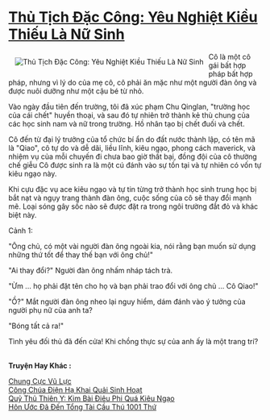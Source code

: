 <a href="https://truyentiki.com/thu-tich-dac-cong-yeu-nghiet-kieu-thieu-la-nu-sinh.30497/" title="Thủ Tịch Đặc Công: Yêu Nghiệt Kiều Thiếu Là Nữ Sinh"><h1>Thủ Tịch Đặc Công: Yêu Nghiệt Kiều Thiếu Là Nữ Sinh</h1></a><div style="display:table"><img align="right" style="float: left; padding: 10px;" src="https://truyentiki.com/a/img/str/src/30497.jpg" alt="Thủ Tịch Đặc Công: Yêu Nghiệt Kiều Thiếu Là Nữ Sinh">Cô là một cô gái bất hợp pháp bất hợp pháp, nhưng vì lý do của mẹ cô, cô phải ăn mặc như một người đàn ông và được nuôi dưỡng như một cậu bé từ nhỏ. <p></p> Vào ngày đầu tiên đến trường, tôi đã xúc phạm Chu Qinglan, "trường học của cái chết" huyền thoại, và sau đó tự nhiên trở thành kẻ thù chung của các học sinh nam và nữ trong trường. Hồ nhân tạo bị chết đuối và chết. <p></p> Cô đến từ đại lý trưởng của tổ chức bí ẩn do đất nước thành lập, có tên mã là "Qiao", cô tự do và dễ dãi, liều lĩnh, kiêu ngạo, phong cách maverick, và nhiệm vụ của mỗi chuyến đi chưa bao giờ thất bại, đồng đội của cô thường chế giễu Cô được sinh ra là một cú đánh vào sự tồn tại và tự nhiên có vốn tự kiêu ngạo này. <p></p> Khi cựu đặc vụ ace kiêu ngạo và tự tin từng trở thành học sinh trung học bị bắt nạt và ngụy trang thành đàn ông, cuộc sống của cô sẽ thay đổi mạnh mẽ. Loại sóng gây sốc nào sẽ được đặt ra trong ngôi trường đắt đỏ và khác biệt này. <p></p> Cảnh 1: <p></p> "Ông chủ, có một vài người đàn ông ngoài kia, nói rằng bạn muốn sử dụng những thứ tốt để thay thế bạn với ông chủ!" <p></p> "Ai thay đổi?" Người đàn ông nhấm nháp tách trà. <p></p> "Ừm ... họ phải đặt tên cho họ và bạn phải trao đổi với ông chủ ... Cô Qiao!" <p></p> "Ồ?" Mắt người đàn ông nheo lại nguy hiểm, dám đánh vào ý tưởng của người phụ nữ của anh ta? <p></p> "Bóng tất cả ra!" <p></p> Tình yêu đối thủ đã đến cửa! Khi chồng thực sự của anh ấy là một trang trí?</div><p><br><b>Truyện Hay Khác :</b></p><a href="https://truyentiki.com/chung-cuc-vu-luc.30496/" alt="Chung Cực Vũ Lực">Chung Cực Vũ Lực</a><br/><a href="https://github.com/nownovels/top500/tree/master/truyenhay/33521/" alt="Công Chúa Điện Hạ Khai Quải Sinh Hoạt">Công Chúa Điện Hạ Khai Quải Sinh Hoạt</a><br/><a href="https://github.com/nownovels/truyenhay/tree/master/truyenhay/30331/README.md" alt="Quỷ Thủ Thiên Y: Kim Bài Điêu Phi Quá Kiêu Ngạo">Quỷ Thủ Thiên Y: Kim Bài Điêu Phi Quá Kiêu Ngạo</a><br/><a href="https://github.com/nownovels/top500/tree/master/truyenhay/33800/" alt="Hôn Ước Đã Đến Tổng Tài Cầu Thú 1001 Thứ">Hôn Ước Đã Đến Tổng Tài Cầu Thú 1001 Thứ</a><br/>